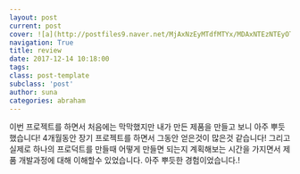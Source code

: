 ```yaml
---
layout: post
current: post
cover: ![a](http://postfiles9.naver.net/MjAxNzEyMTdfMTYx/MDAxNTEzNTEyOTg3NzA5.kNDvceVuX3gbV-Gu1mrGmB63zIVzik8rYHzSnRNsAsAg.iM2ew072rGH4SVWD5lp5YSNXeX6-AOw9Jo102xZOsTwg.JPEG.lsa_sss/onion.jpeg?type=w966_
navigation: True
title: review
date: 2017-12-14 10:18:00
tags:
class: post-template
subclass: 'post'
author: suna
categories: abraham
---
```

이번 프로젝트를 하면서 처음에는 막막했지만 내가 만든 제품을 만들고 보니 아주 뿌듯했습니다! 4개월동안 장기 프로젝트를 하면서 그동안 얻은것이 많은것 같습니다! 그리고 실제로 하나의 프로덕트를 만들때 어떻게 만들면 되는지 계획해보는 시간을 가지면서 제품 개발과정에 대해 이해할수 있었습니다. 아주 뿌듯한 경험이었습니다.!
